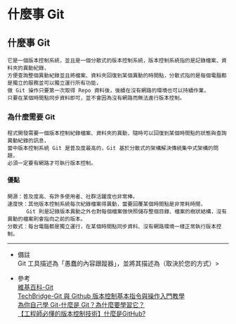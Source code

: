 # 什麼事 Git

## 什麼事 Git
    它是一個版本控制系統，並且是一個分散式的版本控制系統，版本控制系統指的是記錄檔案、資料夾的異動紀錄，
    方便查詢整個異動紀錄並且將檔案、資料夾回復到某個異動的時間點，分散式指的是每個電腦都是獨立的服務並可以獨立運行所有功能，
    做 Git 操作只要第一次取得 Repo 資料後，後續在沒有網路的環境也可以持續作業，
    只要在某個時間點同步資料即可，並不會因為沒有網路而無法進行版本控制。

### 為什麼需要 Git
    程式開發需要一個版本控制紀錄檔案、資料夾的異動，隨時可以回復到某個時間點的狀態與查詢異動紀錄的訊息，
    當中版本控制系統 Git 是普及度最高的，Git 基於分散式的架構解決傳統集中式架構的問題，
    必須一定要有網路才可執行版本控制。

#### 優點
    開源：普及度高、有許多使用者、社群活躍度也非常棒。
    速度快：其他版本控制系統每次紀錄檔案得異動，當要回覆某個時間點是非常耗時間，
          Git 則是記錄版本異動之外也對每個檔案做快照儲存整個目錄、檔案的樹狀結構，沒有異動的檔案則會指向之前的版本。
    分散式：每台電腦都是獨立運行，在某個時間點同步資料、沒有網路環境一樣正常執行版本控制。

---
- 備註
    <br/>
    Git 工具描述為「愚蠢的內容跟蹤器」，並將其描述為（取決於您的方式）>  

- 參考
    <br/>
    [維基百科-Git](https://zh.wikipedia.org/wiki/Git)
    <br/>
    [TechBridge-Git 與 Github 版本控制基本指令與操作入門教學](https://blog.techbridge.cc/2018/01/17/learning-programming-and-coding-with-python-git-and-github-tutorial/)
    <br/>
    [為你自己學 Git-什麼是 Git？為什麼要學習它？](https://gitbook.tw/chapters/introduction/what-is-git.html)
    <br/>
    [【工程師必懂的版本控制技術】什麼是GitHub?](https://medium.com/@makerincollege2018/%E5%B7%A5%E7%A8%8B%E5%B8%AB%E5%BF%85%E6%87%82%E7%9A%84%E7%89%88%E6%9C%AC%E6%8E%A7%E5%88%B6%E6%8A%80%E8%A1%93-%E4%BB%80%E9%BA%BC%E6%98%AFgithub-376421fd871d)
    